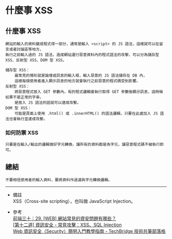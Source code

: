 # 什麼事 XSS

## 什麼事 XSS
    網站的輸入的資料變成程式得一部分，通常是輸入 <script> 的 JS 語法，這樣就可以在留言或者討論區等地方，
    執行之前輸入過的 JS 語法，造成網站運行惡意資料內的程式語法的攻擊，可以分為儲存型 XSS、反射型 XSS、DOM 型 XSS。
    
    儲存型 XSS：
        最常見的情形就是論壇或訊息的輸入框，輸入惡意的 JS 語法儲存在 DB 內，
        這樣每個使用者進入顯示訊息的地方就會執行之前惡意的程式碼受到影響。
    反射型 XSS：
        將惡意程式放入 GET 參數內，有的程式邏輯會執行取得 GET 參數後顯示訊息，這時候如果不是正常的字串，
        是放入 JS 語法的話就可以達成攻擊。
    DOM 型 XSS：
        可能是頁面上使用 .html() 或 .innerHTML() 的語法邏輯，只要在此處加入 JS 語法也會執行並達成攻擊。

### 如何防禦 XSS
    只要是在輸入/輸出的邏輯做好字元轉換，讓所有的資料都是為字元，讓惡意程式碼不被執行即可。

## 總結
    不要相信使用者的輸入資料，要將資料作過濾與字元轉換邏輯。

---
- 備註
    <br/>
    XSS（Cross-site scripting），也叫做 JavaScript Injection。

- 參考
    <br/>
    [前端三十｜29. [WEB] 網站常見的資安問題有哪些？](https://medium.com/schaoss-blog/%E5%89%8D%E7%AB%AF%E4%B8%89%E5%8D%81-29-web-%E7%B6%B2%E7%AB%99%E5%B8%B8%E8%A6%8B%E7%9A%84%E8%B3%87%E5%AE%89%E5%95%8F%E9%A1%8C%E6%9C%89%E5%93%AA%E4%BA%9B-bc47b572d94d)
    <br/>
    [[第十二週] 資訊安全 - 常見攻擊：XSS、SQL Injection](https://yakimhsu.com/project/project_w12_Info_Security-XSS_SQL.html)
    <br/>
    [Web 資訊安全（Security）簡明入門教學指南 - TechBridge 技術共筆部落格](https://blog.techbridge.cc/2016/11/05/web-security-tutorial-introduction/)
    